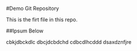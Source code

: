 #Demo Git Repository

This is the firt file in this repo.

##Ipsum Below

cbkjdbckdlc
dbcjdcbdchd
cdbcdlhcddd
dsaxdznfjre